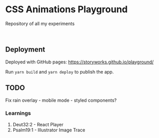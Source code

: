 # CSS Animations Playground

Repository of all my experiments

<br/>

## Deployment

Deployed with GitHub pages: https://storyworks.github.io/playground/

Run `yarn build` and `yarn deploy` to publish the app.

## TODO

Fix rain overlay - mobile mode - styled components?

### Learnings

1. Deut32:2 - React Player
2. Psalm19:1 - Illustrator Image Trace
